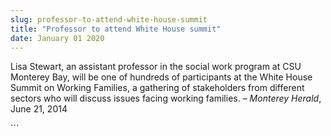 ```yaml
---
slug: professor-to-attend-white-house-summit
title: "Professor to attend White House summit"
date: January 01 2020
---
```


 
<p>
  Lisa Stewart, an assistant professor in the social work program at CSU
  Monterey Bay, will be one of hundreds of participants at the White House
  Summit on Working Families, a gathering of stakeholders from different sectors
  who will discuss issues facing working families. – <em>Monterey Herald</em>,
  June 21, 2014
</p>
```
